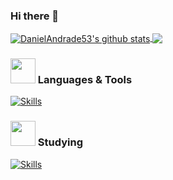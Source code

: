 ### Hi there 👋

<a href="https://github.com/DanielAndrade53/github-readme-stats">
  <img align="center" src="https://github-readme-stats.vercel.app/api?username=DanielAndrade53&show_icons=true&include_all_commits=true&theme=tokyonight&hide_border=true&rank_icon=github" alt="DanielAndrade53's github stats" />
</a> 
<a href="https://github.com/DanielAndrade53/github-readme-stats">
  <img align="center" src="https://github-readme-stats.vercel.app/api/top-langs/?username=DanielAndrade53&layout=compact&theme=tokyonight&hide_border=true&langs_count=10" />
</a>


###  <img src="https://em-content.zobj.net/source/microsoft-teams/337/writing-hand_270d-fe0f.png" width="40px" /> Languages & Tools

<!-- [![Skills](https://skillicons.dev/icons?i=haskell,c,cs,cpp,java,bash,powershell,git,github,clion,pycharm,idea,visualstudio,vscode,linux,cmake,html,react,&perline=7)](https://skillicons.dev) -->
[![Skills](https://skillicons.dev/icons?i=haskell,c,cs,cpp,java,powershell,git,github,clion,pycharm,idea,visualstudio,vscode,cmake,html,react,&perline=14)](https://skillicons.dev)

<!-- Por enquanto esta este emoji do :boooks mas pretendo alterar para o da microsoft teams -->
### <img src="https://emojicdn.elk.sh/📚" width="40px" /> Studying

[![Skills](https://skillicons.dev/icons?i=py,ocaml)](https://skillicons.dev)

<!--[](https://komarev.com/ghpvc/?username=DanielAndrade53&color=blueviolet&label=PROFILE+VIEWS&abbreviated=true) -->

<!--
**DanielAndrade53/DanielAndrade53** is a ✨ _special_ ✨ repository because its `README.md` (this file) appears on your GitHub profile.

Here are some ideas to get you started:

- 🔭 I’m currently working on ...
- 🌱 I’m currently learning ...
- 👯 I’m looking to collaborate on ...
- 🤔 I’m looking for help with ...
- 💬 Ask me about ...
- 📫 How to reach me: ...
- 😄 Pronouns: ...
- ⚡ Fun fact: ...
-->
